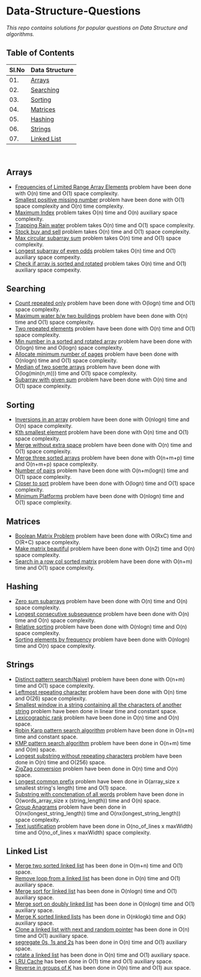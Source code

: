 # Data-Structure-Questions
*This repo contains solutions for popular questions on Data Structure and algorithms.*
## Table of Contents


| Sl.No|  Data Structure       |
|------|------------------|
| 01. |[Arrays](#arrays)|
| 02. |[Searching](#searching)|
| 03. |[Sorting](#sorting)|
| 04. |[Matrices](#matrices)|
| 05. |[Hashing](#hashing)|
| 06. |[Strings](#strings)|
| 07. |[Linked List](#linked-list)|

<br/>

## Arrays

  * [Frequencies of Limited Range Array Elements](https://github.com/ArpitSachan/Data-Structure-Questions/blob/master/Array/Frequencies%20of%20Limited%20Range%20Array%20Elements.cpp) problem have been done with O(n) time and O(1) space complexity.
  * [Smallest positive missing number](https://github.com/ArpitSachan/Data-Structure-Questions/blob/master/Array/smallest%20positive%20missing%20number.cpp) problem have been done with O(1) space complexity and O(n) time complexity.
  * [Maximum Index](https://github.com/ArpitSachan/Data-Structure-Questions/blob/master/Array/Maximum%20Index.cpp) problem takes O(n) time and O(n) auxiliary space complexity.
  * [Trapping Rain water](https://github.com/ArpitSachan/Data-Structure-Questions/blob/master/Array/Trapping%20rain%20water.cpp) problem takes O(n) time and O(1) space complexity.
  * [Stock buy and sell](https://github.com/ArpitSachan/Data-Structure-Questions/blob/master/Array/Stock%20Buy%20and%20sell.cpp) problem takes O(n) time and O(1) space complexity.
  * [Max circular subarray sum](https://github.com/ArpitSachan/Data-Structure-Questions/blob/master/Array/Max%20circular%20subarray%20sum.cpp) problem takes O(n) time and O(1) space complexity.
  * [Longest subarray of even odds](https://github.com/ArpitSachan/Data-Structure-Questions/blob/master/Array/longest%20subarray%20of%20even%20odds.cpp) problem takes O(n) time and O(1) auxiliary space compexity.
  * [Check if array is sorted and rotated](https://github.com/ArpitSachan/Data-Structure-Questions/blob/master/Array/Check%20if%20array%20is%20sorted%20and%20rotated.cpp) problem takes O(n) time and O(1) auxiliary space compexity.
  
  ## Searching
  * [Count repeated only](https://github.com/ArpitSachan/Data-Structure-Questions/blob/master/Searching/Count%20only%20repeated.cpp) problem have been done with O(logn) time and O(1) space complexity.
  * [Maximum water b/w two buildings](https://github.com/ArpitSachan/Data-Structure-Questions/blob/master/Searching/Max%20water%20between%20two%20buildings.cpp) problem have been done with O(n) time and O(1) space complexity.
  * [Two repeated elements](https://github.com/ArpitSachan/Data-Structure-Questions/blob/master/Searching/Two%20repeated%20elements.cpp) problem have been done with O(n) time and O(1) space complexity.
  * [Min number in a sorted and rotated array](https://github.com/ArpitSachan/Data-Structure-Questions/blob/master/Searching/Minimum%20no.%20in%20a%20sorted%20rotated%20array.cpp) problem have been done with O(logn) time and O(logn) space complexity.
  * [Allocate minimum number of pages](https://github.com/ArpitSachan/Data-Structure-Questions/blob/master/Searching/Allocate%20min%20no%20of%20pages.cpp) problem have been done with O(nlogn) time and O(1) space complexity.
  * [Median of two soerte arrays](https://github.com/ArpitSachan/Data-Structure-Questions/blob/master/Searching/Median%20of%20two%20sorted%20arrays.cpp) problem have been done with O(log(min(n,m))) time and O(1) space complexity.
  * [Subarray with given sum](https://github.com/ArpitSachan/Data-Structure-Questions/blob/master/Searching/subarray%20with%20given%20sum.cpp) problem have been done with O(n) time and O(1) space complexity.
  
  ## Sorting
  * [Inversions in an array](https://github.com/ArpitSachan/Data-Structure-Questions/blob/master/Sorting/Inversion%20in%20an%20array.cpp) problem have been done with O(nlogn) time and O(n) space complexity.
  * [Kth smallest element](https://github.com/ArpitSachan/Data-Structure-Questions/blob/master/Sorting/Kth%20Smallest%20element.cpp) problem have been done with O(n) time and O(1) space complexity.
  * [Merge without extra space](https://github.com/ArpitSachan/Data-Structure-Questions/blob/master/Sorting/Merge%20without%20extra%20space.cpp) problem have been done with O(n) time and O(1) space complexity.
  * [Merge three sorted arrays](https://github.com/ArpitSachan/Data-Structure-Questions/blob/master/Sorting/Merge%20three%20sorted%20arrays.cpp) problem have been done with O(n+m+p) time and O(n+m+p) space complexity. 
  * [Number of pairs](https://github.com/ArpitSachan/Data-Structure-Questions/blob/master/Sorting/Number%20of%20pairs.cpp) problem have been done with O(n+m(logn)) time and O(1) space complexity.
  * [Closer to sort](https://github.com/ArpitSachan/Data-Structure-Questions/blob/master/Sorting/Closer%20to%20sort.cpp) problem have been done with O(logn) time and O(1) space complexity.
  * [Minimum Platforms](https://github.com/ArpitSachan/Data-Structure-Questions/blob/master/Sorting/Minimum%20Platforms.cpp) problem have been done with O(nlogn) time and O(1) space complexity.
  
   ## Matrices
  * [Boolean Matrix Problem](https://github.com/ArpitSachan/Data-Structure-Questions/blob/master/Matrix/Boolean%20Matrix%20Problem.cpp) problem have been done with O(RxC) time and O(R+C) space complexity.
  * [Make matrix beautiful](https://github.com/ArpitSachan/Data-Structure-Questions/blob/master/Matrix/Make%20matrix%20beautiful.cpp) problem have been done with O(n2) time and O(n) space complexity.
  * [Search in a row col sorted matrix](https://github.com/ArpitSachan/Data-Structure-Questions/blob/master/Matrix/Search%20in%20a%20row%20col%20sorted%20matrix.cpp) problem have been done with O(n+m) time and O(1) space complexity.


  ## Hashing
  * [Zero sum subarrays](https://github.com/ArpitSachan/Data-Structure-Questions/blob/master/Hashing/Zero%20sum%20subarrays.cpp) problem have been done with O(n) time and O(n) space complexity.
  * [Longest consecutive subsequence](https://github.com/ArpitSachan/Data-Structure-Questions/blob/master/Hashing/Longest%20consecutive%20subsequence.cpp) problem have been done with O(n) time and O(n) space complexity.
  * [Relative sorting](https://github.com/ArpitSachan/Data-Structure-Questions/blob/master/Hashing/Relative%20sorting.cpp) problem have been done with O(nlogn) time and O(n) space complexity.
  * [Sorting elements by frequency](https://github.com/ArpitSachan/Data-Structure-Questions/blob/master/Hashing/Sorting%20array%20elements%20by%20frequency.cpp) problem have been done with O(nlogn) time and O(n) space complexity.
  
  ## Strings
  * [Distinct pattern search(Naive)](https://github.com/ArpitSachan/Data-Structure-Questions/blob/master/Strings/Distinct%20pattern%20search(Naive).cpp) problem have been done with O(n+m) time and O(1) space complexity.
  * [Leftmost repeating character](https://github.com/ArpitSachan/Data-Structure-Questions/blob/master/Strings/Leftmost%20repeating%20character.cpp) problem have been done with O(n) time and O(26) space complexity.
  * [Smallest window in a string containing all the characters of another string](https://github.com/ArpitSachan/Data-Structure-Questions/blob/master/Strings/Smallest%20window%20in%20a%20string%20containing%20all%20the%20characters%20of%20another%20string.cpp) problem have been done in linear time and constant space.
  * [Lexicographic rank](https://github.com/ArpitSachan/Data-Structure-Questions/blob/master/Strings/Lexicographic_rank.cpp) problem have been done in O(n) time and O(n) space.
  * [Robin Karp pattern search algorithm](https://github.com/ArpitSachan/Data-Structure-Questions/blob/master/Strings/Robin_Karp_pattern_search.cpp) problem have been done in O(n+m) time and constant space.
  * [KMP pattern search algorithm](https://github.com/ArpitSachan/Data-Structure-Questions/blob/master/Strings/KMP_pattern_search.cpp) problem have been done in O(n+m) time and O(m) space.
  * [Longest substring without repeating characters](https://github.com/ArpitSachan/Data-Structure-Questions/blob/master/Strings/Longest_substring_without_repeating_chracters.cpp) problem have been done in O(n) time and O(256) space.
  * [ZigZag conversion](https://github.com/ArpitSachan/Data-Structure-Questions/blob/master/Strings/ZigZag_Conversion.cpp) problem have been done in O(n) time and O(n) space.
  * [Longest common prefix](https://github.com/ArpitSachan/Data-Structure-Questions/blob/master/Strings/longest_common_prefix.cpp) problem have been done in O(array_size x smallest string's length) time and O(1) space.
  * [Substring with conctenation of all words](https://github.com/ArpitSachan/Data-Structure-Questions/blob/master/Strings/substring_with_conctenation_of_all_words.cpp) problem have been done in O(words_array_size x (string_length)) time and O(n) space.
  * [Group Anagrams](https://github.com/ArpitSachan/Data-Structure-Questions/blob/master/Strings/Group_anagrams.cpp) problem have been done in O(nx(longest_string_length)) time and O(nx(longest_string_length)) space complexity.
  * [Text justification](https://github.com/ArpitSachan/Data-Structure-Questions/blob/master/Strings/Text_Justification.cpp) problem have been done in O(no_of_lines x maxWidth) time and O(no_of_lines x maxWidth) space complexity.
 
 ## Linked List
 * [Merge two sorted linked list](https://github.com/ArpitSachan/Data-Structure-Questions/blob/master/Linked%20List/Merge%20Two%20sorted%20linked%20list.cpp) has been done in O(m+n) time and O(1) space.
 * [Remove loop from a linked list](https://github.com/ArpitSachan/Data-Structure-Questions/blob/master/Linked%20List/Remove%20loop%20from%20a%20linked%20list.cpp) has been done in O(n) time and O(1) auxiliary space.
 * [Merge sort for linked list](https://github.com/ArpitSachan/Data-Structure-Questions/blob/master/Linked%20List/merge%20sort%20for%20linked%20list.cpp) has been done in O(nlogn) time and O(1) auxiliary space.
 * [Merge sort on doubly linked list](https://github.com/ArpitSachan/Data-Structure-Questions/blob/master/Linked%20List/merge%20sort%20on%20doubly%20linked%20list.cpp) has been done in O(nlogn) time and O(1) auxiliary space.
 * [Merge K sorted linked lists](https://github.com/ArpitSachan/Data-Structure-Questions/blob/master/Linked%20List/Merge%20K%20sorted%20linked%20lists.cpp) has been done in O(nklogk) time and O(k) auxiliary space.
 * [Clone a linked list with next and random pointer](https://github.com/ArpitSachan/Data-Structure-Questions/blob/master/Linked%20List/clone%20a%20linked%20list%20with%20next%20and%20random%20pointer.cpp) has been done in O(n) time and O(1) auxiliary space.
 * [segregate 0s, 1s and 2s](https://github.com/ArpitSachan/Data-Structure-Questions/blob/master/Linked%20List/segregate%200s%2C%201s%20and%202s.cpp) has been done in O(n) time and O(1) auxiliary space.
 * [rotate a linked list](https://github.com/ArpitSachan/Data-Structure-Questions/blob/master/Linked%20List/rotate%20a%20linked%20list.cpp) has been done in O(n) time and O(1) auxiliary space.
 * [LRU Cache](https://github.com/ArpitSachan/Data-Structure-Questions/blob/master/Linked%20List/LRU%20Cache%20Design.cpp) has been done in O(1) time and O(1) auxiliary space.
 * [Reverse in groups of K](https://github.com/ArpitSachan/Data-Structure-Questions/blob/master/Linked%20List/Reverse%20list%20in%20groups%20of%20K.cpp) has been done in O(n) time and O(1) aux space.
  
